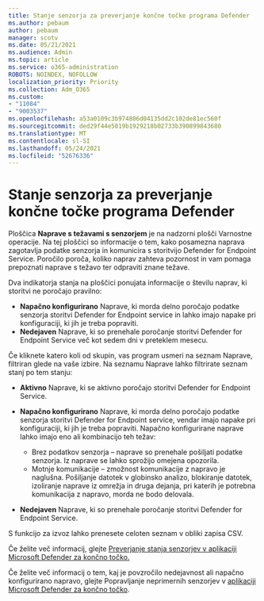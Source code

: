 ```yaml
---
title: Stanje senzorja za preverjanje končne točke programa Defender
ms.author: pebaum
author: pebaum
manager: scotv
ms.date: 05/21/2021
ms.audience: Admin
ms.topic: article
ms.service: o365-administration
ROBOTS: NOINDEX, NOFOLLOW
localization_priority: Priority
ms.collection: Adm_O365
ms.custom:
- "11084"
- "9003537"
ms.openlocfilehash: a53a0109c3b974806d04135dd2c102de81ec560f
ms.sourcegitcommit: ded29f44e5019b1929218b02733b390899843680
ms.translationtype: MT
ms.contentlocale: sl-SI
ms.lasthandoff: 05/24/2021
ms.locfileid: "52676336"
---
```

# <a name="defender-endpoint-check-sensor-status"></a>Stanje senzorja za preverjanje končne točke programa Defender

Ploščica **Naprave s težavami s senzorjem** je na nadzorni plošči Varnostne operacije. Na tej ploščici so informacije o tem, kako posamezna naprava zagotavlja podatke senzorja in komunicira s storitvijo Defender for Endpoint Service. Poročilo poroča, koliko naprav zahteva pozornost in vam pomaga prepoznati naprave s težavo ter odpraviti znane težave.

Dva indikatorja stanja na ploščici ponujata informacije o številu naprav, ki storitvi ne poročajo pravilno:

- **Napačno konfigurirano** Naprave, ki morda delno poročajo podatke senzorja storitvi Defender for Endpoint service in lahko imajo napake pri konfiguraciji, ki jih je treba popraviti.
- **Nedejaven** Naprave, ki so prenehale poročanje storitvi Defender for Endpoint Service več kot sedem dni v preteklem mesecu.

Če kliknete katero koli od skupin, vas program usmeri na seznam Naprave, filtriran glede na vaše izbire. Na seznamu Naprave lahko filtrirate seznam stanj po tem stanju:

- **Aktivno** Naprave, ki se aktivno poročajo storitvi Defender for Endpoint Service.
- **Napačno konfigurirano** Naprave, ki morda delno poročajo podatke senzorja storitvi Defender for Endpoint service, vendar imajo napake pri konfiguraciji, ki jih je treba popraviti. Napačno konfigurirane naprave lahko imajo eno ali kombinacijo teh težav:

    - Brez podatkov senzorja – naprave so prenehale pošiljati podatke senzorja. Iz naprave se lahko sprožijo omejena opozorila.
    - Motnje komunikacije – zmožnost komunikacije z napravo je naglušna. Pošiljanje datotek v globinsko analizo, blokiranje datotek, izoliranje naprave iz omrežja in druga dejanja, pri katerih je potrebna komunikacija z napravo, morda ne bodo delovala.
- **Nedejaven** Naprave, ki so prenehale poročanje storitvi Defender for Endpoint Service.

S funkcijo za izvoz lahko prenesete celoten seznam v obliki zapisa CSV.

Če želite več informacij, glejte [Preverjanje stanja senzorjev v aplikaciji Microsoft Defender za končno točko.](/microsoft-365/security/defender-endpoint/check-sensor-status)

Če želite več informacij o tem, kaj je povzročilo nedejavnost ali napačno konfigurirano napravo, glejte Popravljanje neprimernih senzorjev v [aplikaciji Microsoft Defender za končno točko](/microsoft-365/security/defender-endpoint/fix-unhealthy-sensors).
